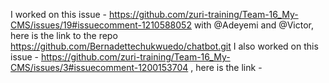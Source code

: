 I worked on this issue - https://github.com/zuri-training/Team-16_My-CMS/issues/19#issuecomment-1210588052 with @Adeyemi and @Victor, here is the link to the repo https://github.com/Bernadettechukwuedo/chatbot.git
 I also worked on this issue - https://github.com/zuri-training/Team-16_My-CMS/issues/3#issuecomment-1200153704 , here is the link -
